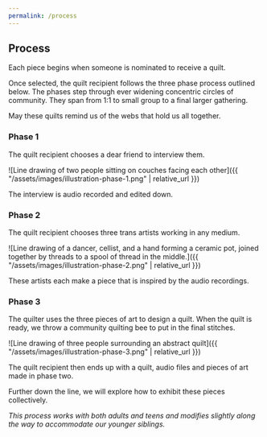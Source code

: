 ```yaml
---
permalink: /process
---
```


## Process

Each piece begins when someone is nominated to receive a quilt.

Once selected, the quilt recipient follows the three phase
process outlined below. The phases step through ever widening
concentric circles of community. They span from 1:1 to small
group to a final larger gathering.

May these quilts remind us of the webs
that hold us all together.

### Phase 1

The quilt recipient chooses a dear friend to interview them.

![Line drawing of two people sitting on couches facing each other]({{ "/assets/images/illustration-phase-1.png" | relative_url }})

The interview is audio recorded and edited down.

### Phase 2

The quilt recipient chooses three trans artists working in any medium.

![Line drawing of a dancer, cellist, and a hand forming a ceramic pot, joined together by threads to a spool of thread in the middle.]({{ "/assets/images/illustration-phase-2.png" | relative_url }})

These artists each make a piece that is inspired by the audio recordings.

### Phase 3

The quilter uses the three pieces of art to design a quilt.
When the quilt is ready, we throw a community quilting bee to
put in the final stitches.

![Line drawing of three people surrounding an abstract quilt]({{ "/assets/images/illustration-phase-3.png" | relative_url }})

The quilt recipient then ends up with a quilt, audio files and
pieces of art made in phase two.


Further down the line, we will explore how to exhibit these pieces
collectively.


<em> This process works with both adults and teens and modifies slightly
along the way to accommodate our younger siblings.</em>
